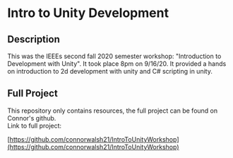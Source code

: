 
# Intro to Unity Development

## Description
This was the IEEEs second fall 2020 semester workshop: "Introduction to Development with Unity". It took place 8pm on 9/16/20. It provided a hands on introduction to 2d development with unity and C# scripting in unity.

## Full Project
This repository only contains resources, the full project can be found on Connor's github.  
Link to full project:

[https://github.com/connorwalsh21/IntroToUnityWorkshop](https://github.com/connorwalsh21/IntroToUnityWorkshop)
